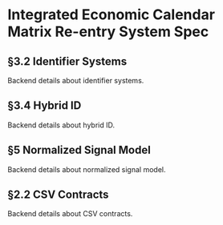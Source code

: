 # Integrated Economic Calendar Matrix Re-entry System Spec

## §3.2 Identifier Systems
Backend details about identifier systems.

## §3.4 Hybrid ID
Backend details about hybrid ID.

## §5 Normalized Signal Model
Backend details about normalized signal model.

## §2.2 CSV Contracts
Backend details about CSV contracts.
